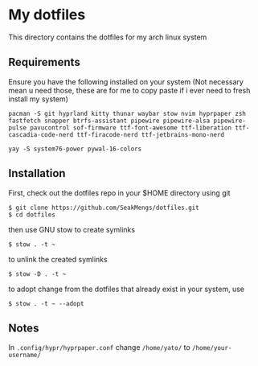 # My dotfiles

This directory contains the dotfiles for my arch linux system

## Requirements

Ensure you have the following installed on your system (Not necessary mean u need those, these are for me to copy paste if i ever need to fresh install my system)

```
pacman -S git hyprland kitty thunar waybar stow nvim hyprpaper zsh fastfetch snapper btrfs-assistant pipewire pipewire-alsa pipewire-pulse pavucontrol sof-firmware ttf-font-awesome ttf-liberation ttf-cascadia-code-nerd ttf-firacode-nerd ttf-jetbrains-mono-nerd
```

```
yay -S system76-power pywal-16-colors
```

## Installation

First, check out the dotfiles repo in your $HOME directory using git

```
$ git clone https://github.com/SeakMengs/dotfiles.git
$ cd dotfiles
```

then use GNU stow to create symlinks

```
$ stow . -t ~
```

to unlink the created symlinks
```
$ stow -D . -t ~
```

to adopt change from the dotfiles that already exist in your system, use
```
$ stow . -t ~ --adopt
```

## Notes

In `.config/hypr/hyprpaper.conf` change `/home/yato/` to `/home/your-username/`
